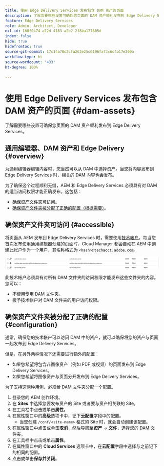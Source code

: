 ```yaml
---
title: 使用 Edge Delivery Services 发布包含 DAM 资产的页面
description: 了解需要哪些设置可确保您页面的 DAM 资产顺利发布到 Edge Delivery Services。
feature: Edge Delivery Services
role: Admin, Architect, Developer
exl-id: 160f0474-a72d-4183-a2b2-2f8ba177605d
index: false
hide: true
hidefromtoc: true
source-git-commit: 17c14a78c2cfa262e25c6196fa73c6c4b17e200a
workflow-type: ht
source-wordcount: '433'
ht-degree: 100%

---
```


# 使用 Edge Delivery Services 发布包含 DAM 资产的页面 {#dam-assets}

了解需要哪些设置可确保您页面的 DAM 资产顺利发布到 Edge Delivery Services。

## 通用编辑器、DAM 资产和 Edge Delivery {#overview}

为通用编辑器编辑内容时，您当然可以从 DAM 中选择资产。当您将内容发布到 Edge Delivery Services 时，相关的 DAM 内容也会发布。

为了确保这个过程顺利无缝，AEM 和 Edge Delivery Services 必须具有对 DAM 的适当访问权限才能正确发布。这包括：

* [确保资产文件夹可访问](#accessible)。
* [确保资产文件夹被分配了正确的配置（根据需要）](#configuration)。

## 确保资产文件夹可访问 {#accessible}

将页面从 AEM 发布到 Edge Delivery Services 时，需要使用[技术帐户](/help/implementing/developing/introduction/generating-access-tokens-for-server-side-apis.md)。每当您首次发布使用通用编辑器创建的页面时，Cloud Manager 都会自动在 AEM 中创建此帐户作为一个用户，其名称格式为 `<hash>@techacct.adobe.com`。

![技术帐户](/help/edge/wysiwyg-authoring/assets/dam-assets/technical-account.png)

此技术帐户必须具有对所有 DAM 文件夹的访问权限才能发布这些文件夹的内容。您可以：

* 不使用专用 DAM 文件夹。
* 授予技术帐户对 DAM 文件夹的用户访问权限。

## 确保资产文件夹被分配了正确的配置 {#configuration}

通常，确保您的技术帐户可以访问 DAM 中的资产，就可以确保将您的资产与页面一起发布到 Edge Delivery Services。

但是，在另外两种情况下还需要进行额外的配置：

* 如果您希望将包含非图像资产（例如 PDF 或视频）的页面发布到 Edge Delivery Services。
* 如果您希望将图像资产与页面分开发布到 Edge Delivery Services。

为了支持这两种用例，必须给 DAM 文件夹分配一个[配置](/help/implementing/developing/introduction/configurations.md)。

1. 登录您的 AEM 创作环境。
1. 在 **Sites** 中选择您要发布资产的 Site 或者要与资产相关联的 Site。
1. 在工具栏中点击或单击&#x200B;**属性**。
1. 在属性窗口中的&#x200B;**高级**&#x200B;选项卡中，记下&#x200B;**云配置**&#x200B;字段中的配置。
   * 当您创建 `/conf/<site-name>` 格式的 Site 时，就会自动创建该配置。
1. 在属性窗口中点击或单击&#x200B;**取消**，然后导航至&#x200B;**资产** -> **文件**，选择您的 DAM 文件夹。
1. 在工具栏中点击或单击&#x200B;**属性**。
1. 在属性窗口中的 **Cloud Services** 选项卡中，在&#x200B;**云配置**&#x200B;字段中选择与之前记下的相同的配置。
1. 点击或单击&#x200B;**保存并关闭**。
